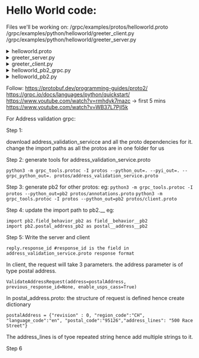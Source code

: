 # Hello World code:

Files we'll be working on:
/grpc/examples/protos/helloworld.proto
/grpc/examples/python/helloworld/greeter_client.py
/grpc/examples/python/helloworld/greeter_server.py

<details>

<summary> helloworld.proto </summary>
message HelloRequest{}:
    parameters which request will take
message HelloReply {}:
    parameters which response will send
        ```
        Numbers: 
        The numbered tags are used to match fields when serializing and deserializing the data.
        Obviously, if you change the numbering scheme, and apply this change to both serializer and deserializer, there is no issue.

        Consider though, if you saved data with the first numbering scheme, and loaded it with the second one, it would try to load one field into another, and deserialization would likely fail.

        Now, why is this useful? Let's say you need to add another field to your data, long after the schema is already in use,
        Because you explicitly give it a number, your deserializer is still able to load data serialized with the old numbering scheme, ignoring deserialization of non-existent data.
        ```
service Greeter{}:
    define the apis-> either Unary Calls, Client Side, Server Side or Multi-directional Streaming
</details>

<details>

<summary> greeter_server.py </summary>

Greeter(helloworld_pb2_grpc.GreeterServicer){}:
    implement methods from proto
def serve():
    setup server
    ```futures.ThreadPoolExecutor(max_workers=10) : max number of threads```
    ```helloworld_pb2_grpc.add_GreeterServicer_to_server(Greeter(), server) : add defined greeter service to server to direct request```
</details>

<details>

<summary> greeter_client.py </summary>

grpc.insecure_channel("localhost:50051"): 
    connect

create request with necessary parameteres
get response and display

</details>


<details>

<summary> helloworld_pb2_grpc.py </summary>

will contain client stub 
GreeterStub : defines how call is made to the server
 
</details>

<details>

<summary> helloworld_pb2.py </summary>

Stores all the requests and responses
 
</details>


Follow:
https://protobuf.dev/programming-guides/proto2/
https://grpc.io/docs/languages/python/quickstart/
https://www.youtube.com/watch?v=rmhdyk7mazc -> first 5 mins
https://www.youtube.com/watch?v=WB37L7PjI5k


For Address validation grpc:

Step 1: 

download address_validation_servicce and all the proto dependencies for it.
change the import paths as all the protos are in one folder for us

Step 2:
generate tools for address_validation_service.proto

```python3 -m grpc_tools.protoc -I protos --python_out=. --pyi_out=. --grpc_python_out=. protos/address_validation_service.proto```

Step 3:
generate pb2 for other protos:
eg:
```python3 -m grpc_tools.protoc -I protos --python_out=pb2 protos/annotations.proto```
```python3 -m grpc_tools.protoc -I protos --python_out=pb2 protos/client.proto```

Step 4:
update the import path to pb2.__
eg:
```
import pb2.field_behavior_pb2 as field__behavior__pb2
import pb2.postal_address_pb2 as postal__address__pb2
```

Step 5:
Write the server and client
```
reply.response_id #response_id is the field in address_validation_service.proto response format
```

In client, the request will take 3 parameters. the address parameter is of type postal address.
```
ValidateAddressRequest(address=postalAddress, previous_response_id=None, enable_usps_cass=True)
```

In postal_address.proto: the structure of request is defined
hence create dictionary
```
postalAddress = {"revision" : 0, "region_code":"CH", "language_code":"en", "postal_code":"95126","address_lines": "500 Race Street"}
```

The address_lines is of tyoe repeated string hence add multiple strings to it.

Step 6
